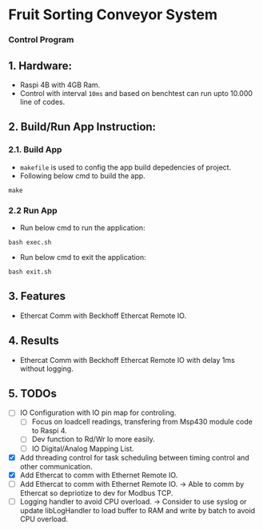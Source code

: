 # Fruit Sorting Conveyor System
### Control Program

## 1. Hardware:
- Raspi 4B with 4GB Ram.
- Control with interval `10ms` and based on benchtest can run upto 10.000 line of codes.

## 2. Build/Run App Instruction:
### 2.1. Build App
- `makefile` is used to config the app build depedencies of project.
- Following below cmd to build the app.
```
make
```
### 2.2 Run App
- Run below cmd to run the application:
```
bash exec.sh
```
- Run below cmd to exit the application:
```
bash exit.sh
```
## 3. Features
- Ethercat Comm with Beckhoff Ethercat Remote IO.

## 4. Results
- Ethercat Comm with Beckhoff Ethercat Remote IO with delay 1ms without logging.

## 5. TODOs
- [ ] IO Configuration with IO pin map for controling.
  - [ ] Focus on loadcell readings, transfering from Msp430 module code to Raspi 4.
  - [ ] Dev function to Rd/Wr Io more easily.
  - [ ] IO Digital/Analog Mapping List.
- [x] Add threading control for task scheduling between timing control and other communication.
- [x] Add Ethercat to comm with Ethernet Remote IO.
- [ ] Add Ethercat to comm with Ethernet Remote IO. -> Able to comm by Ethercat so depriotize to dev for Modbus TCP.
- [ ] Logging handler to avoid CPU overload. -> Consider to use syslog or update libLogHandler to load buffer to RAM and write by batch to avoid CPU overload.